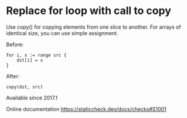 # Replace for loop with call to copy

Use copy() for copying elements from one slice to another. For
arrays of identical size, you can use simple assignment.

Before:

    for i, x := range src {
        dst[i] = x
    }

After:

    copy(dst, src)

Available since
    2017.1

Online documentation
    https://staticcheck.dev/docs/checks#S1001
